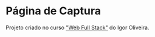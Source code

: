 # Página de Captura
Projeto criado no curso <a href="https://programadorbr.com/">"Web Full Stack"</a> do Igor Oliveira.
